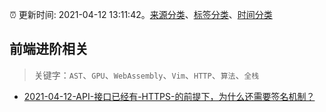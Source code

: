 :alarm_clock: 更新时间: 2021-04-12 13:11:42。[来源分类](../README.md)、[标签分类](../TAGS.md)、[时间分类](../TIMELINE.md)

## 前端进阶相关


> 关键字：`AST`、`GPU`、`WebAssembly`、`Vim`、`HTTP`、`算法`、`全栈`



- [2021-04-12-API-接口已经有-HTTPS-的前提下，为什么还需要签名机制？](https://www.v2ex.com/t/770172) 